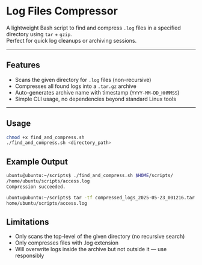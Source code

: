 # Log Files Compressor

A lightweight Bash script to find and compress `.log` files in a specified directory using `tar` + `gzip`.  
Perfect for quick log cleanups or archiving sessions.

---

## Features

-  Scans the given directory for `.log` files (non-recursive)
-  Compresses all found logs into a `.tar.gz` archive
-  Auto-generates archive name with timestamp (`YYYY-MM-DD_HHMMSS`)
-  Simple CLI usage, no dependencies beyond standard Linux tools

---

## Usage

```bash
chmod +x find_and_compress.sh
./find_and_compress.sh <directory_path>
```

## Example Output
```bash
ubuntu@ubuntu:~/scripts$ ./find_and_compress.sh $HOME/scripts/
/home/ubuntu/scripts/access.log
Compression succeeded.

ubuntu@ubuntu:~/scripts$ tar -tf compressed_logs_2025-05-23_001216.tar.gz
home/ubuntu/scripts/access.log
```

## Limitations
- Only scans the top-level of the given directory (no recursive search)
- Only compresses files with .log extension
- Will overwrite logs inside the archive but not outside it — use responsibly
